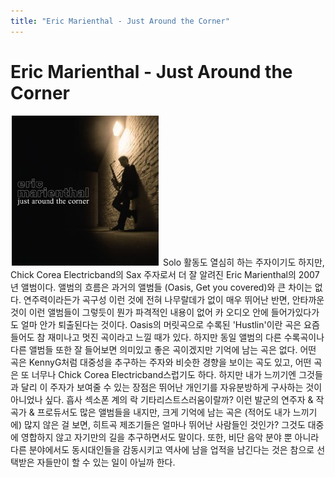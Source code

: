 ```yaml
---
title: "Eric Marienthal - Just Around the Corner"
---
```

# Eric Marienthal - Just Around the Corner

![image](/assets/images/fb726bb8dcc08b8ca307e7bf8bd57c6b.jpg)
Solo 활동도 열심히 하는 주자이기도 하지만, Chick Corea Electricband의 Sax 주자로서 더 잘 알려진 Eric Marienthal의 2007년 앨범이다. 앨범의 흐름은 과거의 앨범들 (Oasis, Get you covered)와 큰 차이는 없다. 
연주력이라든가 곡구성 이런 것에 전혀 나무랄데가 없이 매우 뛰어난 반면, 안타까운 것이 이런 앨범들이 그렇듯이 뭔가 파격적인 내용이 없어 카 오디오 안에 들어가있다가도 얼마 안가 퇴출된다는 것이다.
Oasis의 머릿곡으로 수록된 'Hustlin'이란 곡은 요즘 들어도 참 재미나고 멋진 곡이라고 느낄 때가 있다. 하지만 동일 앨범의 다른 수록곡이나 다른 앨범들 또한 잘 들어보면 의미있고 좋은 곡이겠지만 기억에 남는 곡은 없다. 어떤 곡은 KennyG처럼 대중성을 추구하는 주자와 비슷한 경향을 보이는 곡도 있고, 어떤 곡은 또 너무나 Chick Corea Electricband스럽기도 하다. 하지만 내가 느끼기엔 그것들과 달리 이 주자가 보여줄 수 있는 장점은 뛰어난 개인기를 자유분방하게 구사하는 것이 아니었나 싶다. 흡사 섹소폰 계의 락 기타리스트스러움이랄까?
이런 발군의 연주자 &amp; 작곡가 &amp; 프로듀서도 많은 앨범들을 내지만, 크게 기억에 남는 곡은 (적어도 내가 느끼기에) 많지 않은 걸 보면, 히트곡 제조기들은 얼마나 뛰어난 사람들인 것인가? 그것도 대중에 영합하지 않고 자기만의 길을 추구하면서도 말이다. 또한, 비단 음악 분야 뿐 아니라 다른 분야에서도 동시대인들을 감동시키고 역사에 남을 업적을 남긴다는 것은 참으로 선택받은 자들만이 할 수 있는 일이 아닐까 한다.



